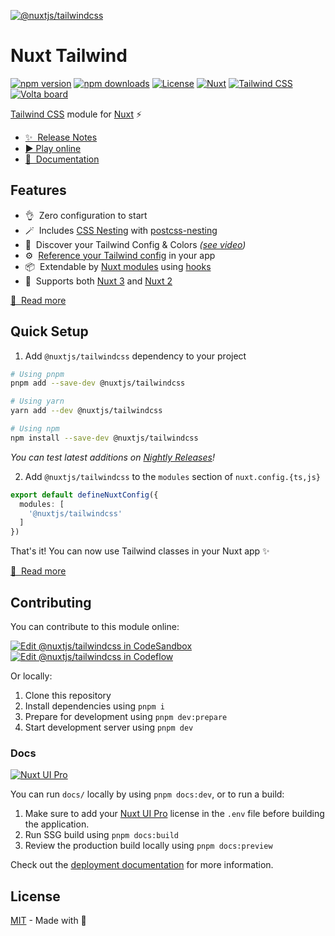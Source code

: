 [![@nuxtjs/tailwindcss](https://tailwindcss.nuxtjs.org/social-card.png)](https://tailwindcss.nuxtjs.org)

# Nuxt Tailwind

[![npm version][npm-version-src]][npm-version-href]
[![npm downloads][npm-downloads-src]][npm-downloads-href]
[![License][license-src]][license-href]
[![Nuxt][nuxt-src]][nuxt-href]
[![Tailwind CSS][tw-src]][tw-href]
[![Volta board][volta-src]][volta-href]

[Tailwind CSS](https://tailwindcss.com) module for [Nuxt](https://nuxt.com) ⚡️

- [✨ &nbsp;Release Notes](https://github.com/nuxt-modules/tailwindcss/releases)
- [▶️ Play online](https://stackblitz.com/github/nuxt-modules/tailwindcss)
- [📖 &nbsp;Documentation](https://tailwindcss.nuxtjs.org)

## Features

- 👌&nbsp; Zero configuration to start
- 🪄&nbsp; Includes [CSS Nesting](https://drafts.csswg.org/css-nesting-1/) with [postcss-nesting](https://github.com/csstools/postcss-nesting)
- 🎨&nbsp; Discover your Tailwind Config & Colors *([see video](https://tailwindcss.nuxtjs.org/tailwind/viewer))*
- ⚙️&nbsp; [Reference your Tailwind config](https://tailwindcss.nuxtjs.org/tailwind/config/#referencing-in-the-application) in your app
- 📦&nbsp; Extendable by [Nuxt modules](https://nuxt.com/modules) using [hooks](https://tailwindcss.nuxtjs.org/tailwind/config#hooks)
- 🚀&nbsp; Supports both [Nuxt 3](https://nuxt.com) and [Nuxt 2](https://v2.nuxt.com/)

[📖 &nbsp;Read more](https://tailwindcss.nuxtjs.org)

## Quick Setup

1. Add `@nuxtjs/tailwindcss` dependency to your project

```bash
# Using pnpm
pnpm add --save-dev @nuxtjs/tailwindcss

# Using yarn
yarn add --dev @nuxtjs/tailwindcss

# Using npm
npm install --save-dev @nuxtjs/tailwindcss
```

*You can test latest additions on [Nightly Releases](https://tailwindcss.nuxtjs.org/getting-started/installation#nightly-releases)!*

2. Add `@nuxtjs/tailwindcss` to the `modules` section of `nuxt.config.{ts,js}`

```ts
export default defineNuxtConfig({
  modules: [
    '@nuxtjs/tailwindcss'
  ]
})
```

That's it! You can now use Tailwind classes in your Nuxt app ✨

[📖 &nbsp;Read more](https://tailwindcss.nuxtjs.org/getting-started/)

## Contributing

You can contribute to this module online:

[![Edit @nuxtjs/tailwindcss in CodeSandbox](https://codesandbox.io/static/img/play-codesandbox.svg)](https://codesandbox.io/s/github/nuxt-modules/tailwindcss/tree/main/?fontsize=14&hidenavigation=1&theme=dark)
[![Edit @nuxtjs/tailwindcss in Codeflow](https://developer.stackblitz.com/img/open_in_codeflow.svg)](https://pr.new/nuxt-modules/tailwindcss)

Or locally:

1. Clone this repository
2. Install dependencies using `pnpm i`
3. Prepare for development using `pnpm dev:prepare`
4. Start development server using `pnpm dev`

### Docs
[![Nuxt UI Pro](https://img.shields.io/badge/Made%20with-Nuxt%20UI%20Pro-00DC82?logo=nuxt.js&labelColor=020420)](https://ui.nuxt.com/pro)

You can run `docs/` locally by using `pnpm docs:dev`, or to run a build:

1. Make sure to add your [Nuxt UI Pro](https://ui.nuxt.com/pro) license in the `.env` file before building the application.
2. Run SSG build using `pnpm docs:build`
3. Review the production build locally using `pnpm docs:preview`

Check out the [deployment documentation](https://nuxt.com/docs/getting-started/deployment) for more information.

## License

[MIT](./LICENSE) - Made with 💚

<!-- Badges -->
[npm-version-src]: https://img.shields.io/npm/v/@nuxtjs/tailwindcss/latest.svg?style=flat&colorA=18181B&colorB=28CF8D
[npm-version-href]: https://npmjs.com/package/@nuxtjs/tailwindcss

[npm-downloads-src]: https://img.shields.io/npm/dm/@nuxtjs/tailwindcss.svg?style=flat&colorA=18181B&colorB=28CF8D
[npm-downloads-href]: https://npmjs.com/package/@nuxtjs/tailwindcss

[license-src]: https://img.shields.io/npm/l/@nuxtjs/tailwindcss.svg?style=flat&colorA=18181B&colorB=28CF8D
[license-href]: https://npmjs.com/package/@nuxtjs/tailwindcss

[nuxt-src]: https://img.shields.io/badge/Nuxt-18181B?&logo=nuxt.js
[nuxt-href]: https://nuxt.com

[tw-src]: https://img.shields.io/badge/tailwindcss-0F172A?&logo=tailwindcss
[tw-href]: https://tailwindcss.com

[volta-src]: https://user-images.githubusercontent.com/904724/209143798-32345f6c-3cf8-4e06-9659-f4ace4a6acde.svg
[volta-href]: https://volta.net/nuxt-modules/tailwindcss?utm_source=nuxt_tailwind_readme
